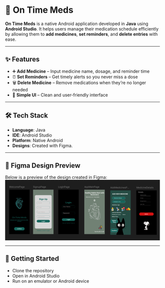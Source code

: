 # 💊 On Time Meds

**On Time Meds** is a native Android application developed in **Java** using **Android Studio**. It helps users manage their medication schedule efficiently by allowing them to **add medicines**, **set reminders**, and **delete entries** with ease.

---

## ✨ Features

- ➕ **Add Medicine** – Input medicine name, dosage, and reminder time  
- ⏰ **Set Reminders** – Get timely alerts so you never miss a dose  
- 🗑️ **Delete Medicine** – Remove medications when they’re no longer needed  
- 📱 **Simple UI** – Clean and user-friendly interface  

---

## 🛠 Tech Stack

- **Language**: Java  
- **IDE**: Android Studio  
- **Platform**: Native Android  
- **Designs**: Created with Figma.
---

## 🎨 Figma Design Preview

Below is a preview of the design created in Figma:
![completedesign-preview](screenshot/project_overview.png)

---
## 🚀 Getting Started
- Clone the repository
- Open in Android Studio
- Run on an emulator or Android device
